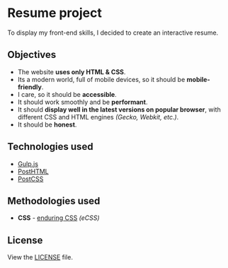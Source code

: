 # Resume project

To display my front-end skills, I decided to create an interactive resume.

## Objectives

- The website **uses only HTML & CSS**.
- Its a modern world, full of mobile devices, so it should be
  **mobile-friendly**.
- I care, so it should be **accessible**.
- It should work smoothly and be **performant**.
- It should **display well in the latest versions on popular browser**,
  with different CSS and HTML engines _(Gecko, Webkit, etc.)_.
- It should be **honest**.

## Technologies used

- [Gulp.js]
- [PostHTML]
- [PostCSS]

[Gulp.js]: https://github.com/gulpjs/gulp/
[PostHTML]: https://github.com/posthtml/posthtml
[PostCSS]: https://github.com/postcss/postcss

## Methodologies used

- **CSS** - [enduring CSS] _(eCSS)_

[enduring CSS]: https://ecss.benfrain.com/

## License

View the [LICENSE](./LICENSE) file.
